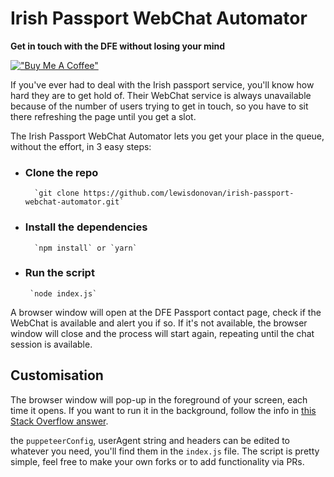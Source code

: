 # Irish Passport WebChat Automator

**Get in touch with the DFE without losing your mind**


[!["Buy Me A Coffee"](https://www.buymeacoffee.com/assets/img/custom_images/orange_img.png)](https://donate.stripe.com/6oE7ue8n57wk4PS7ss)

If you've ever had to deal with the Irish passport service, you'll know how hard they are to get hold of. Their WebChat service is always unavailable because of the number of users trying to get in touch, so you have to sit there refreshing the page until you get a slot.

The Irish Passport WebChat Automator lets you get your place in the queue, without the effort, in 3 easy steps:

- ### Clone the repo
        `git clone https://github.com/lewisdonovan/irish-passport-webchat-automator.git`

- ### Install the dependencies
        `npm install` or `yarn`

 - ### Run the script
        `node index.js`

A browser window will open at the DFE Passport contact page, check if the WebChat is available and alert you if so. If it's not available, the browser window will close and the process will start again, repeating until the chat session is available.

## Customisation

The browser window will pop-up in the foreground of your screen, each time it opens. If you want to run it in the background, follow the info in [this Stack Overflow answer](https://stackoverflow.com/a/60590136/7546845).

the `puppeteerConfig`, userAgent string and headers can be edited to whatever you need, you'll find them in the `index.js` file. The script is pretty simple, feel free to make your own forks or to add functionality via PRs.